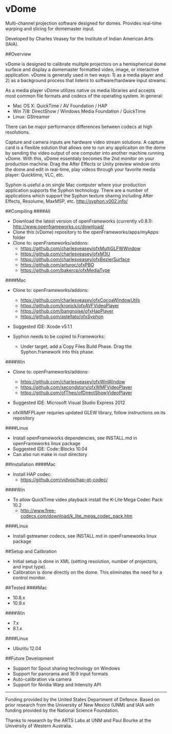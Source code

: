 vDome
=====

Multi-channel projection software designed for domes. Provides real-time warping and slicing for domemaster input.  

Developed by Charles Veasey for the Institute of Indian American Arts (IAIA).  

##Overview

vDome is designed to calibrate mulitple projectors on a hemispherical dome surface and display a domemaster formatted video, image, or interactive application. vDome is generally used in two ways: 1) as a media player and 2) as a background process that listens to software/hardware input streams.

As a media player vDome utilizes native os media libraries and accepts most common file formats and codecs of the operating system. In general:  
  - Mac OS X: QuickTime / AV Foundation / HAP
  - Win 7/8: DirectShow / Windows Media Foundation / QuickTime
  - Linux: GStreamer

There can be major performance differences between codecs at high resolutions.

Capture and camera inputs are hardware video stream solutions. A capture card is a flexible solution that allows one to run any applicaiton on the dome by sending the video output of one computer into another machine running vDome. With this, vDome essentialy becomes the 2nd monitor on your production machine. Drag the After Effects or Unity preview window onto the dome and edit in real-time, play videos through your favorite media player: Quicktime, VLC, etc. 

Syphon is useful a on single Mac computer where your production application supports the Syphon technology. There are a number of applications which support the Syphon texture sharing including After Effects, Resolume, MaxMSP, etc. 
http://syphon.v002.info/  

##Compiling
####All
  -  Download the latest version of openFrameworks (currently v0.8.1): http://www.openframeworks.cc/download/
  -  Clone this (vDome) repository to the openFrameworks/apps/myApps folder
  -  Clone to: openFrameworks/addons:
     - https://github.com/charlesveasey/ofxMultiGLFWWindow
     - https://github.com/charlesveasey/ofxM3U
     - https://github.com/charlesveasey/ofxBezierSurface
     - https://github.com/arturoc/ofxPBO
     - https://github.com/bakercp/ofxMediaType
  
####Mac
  -  Clone to: openFrameworks/addons:
     - https://github.com/charlesveasey/ofxCocoaWindowUtils
     - https://github.com/kronick/ofxAVFVideoPlayer
     - https://github.com/bangnoise/ofxHapPlayer
     - https://github.com/astellato/ofxSyphon

  - Suggested IDE: Xcode v5.1.1
  - Syphon needs to be copied to Frameworks:
    -  Under target, add a Copy Files Build Phase. Drag the Syphon.framework into this phase.

####Win
  -  Clone to: openFrameworks/addons:
     - https://github.com/charlesveasey/ofxWinWindow
     - https://github.com/secondstory/ofxWMFVideoPlayer
     - https://github.com/ofTheo/ofDirectShowVideoPlayer
         
  - Suggested IDE: Microsoft Visual Studio Express 2012
  - ofxWMFPLayer requries updated GLEW library, follow instructions on its repository

####Linux
  - Install openFrameworks dependencies, see INSTALL.md in openFrameworks linux package
  - Suggested IDE: Code::Blocks 10.04 
  - Can also run make in root directory

##Installation
####Mac
  - Install HAP codec:
     - https://github.com/vidvox/hap-qt-codec/

####Win
  - To allow QuickTime video playback install the K-Lite Mega Codec Pack 10.2 
    - http://www.free-codecs.com/download/k_lite_mega_codec_pack.htm

####Linux
  - Install gstreamer codecs, see INSTALL.md in openFrameworks linux package

##Setup and Calibration
  - Initial setup is done in XML (setting resolution, number of projectors, and input type).
  - Calibration is done directly on the dome. This eliminates the need for a control monitor.

##Tested
####Mac
  - 10.8.x
  - 10.9.x

####Win
  - 7.x
  - 8.1.x

####Linux
  - Ubuntu 12.04 

##Future Development
  - Support for Spout sharing technology on Windows
  - Support for panorama and 16:9 input formats
  - Auto-calibration via camera  
  - Support for Nvidia Warp and Intensity API
  
---
Funding provided by the United States Department of Defence. Based on prior research from the University of New Mexico (UNM) and IAIA with funding provided by the National Science Foundation.

Thanks to research by the ARTS Labs at UNM and Paul Bourke at the University of Western Australia.
